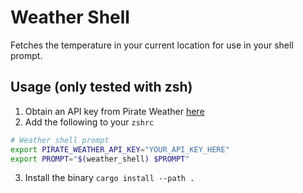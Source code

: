 # Weather Shell

Fetches the temperature in your current location for use in your shell prompt.

## Usage (only tested with zsh)

1. Obtain an API key from Pirate Weather [here](https://pirateweather.net/getting-started)
2. Add the following to your `zshrc`
  ```sh
  # Weather shell prompt
  export PIRATE_WEATHER_API_KEY="YOUR_API_KEY_HERE"
  export PROMPT="$(weather_shell) $PROMPT"
  ```
3. Install the binary `cargo install --path .`
